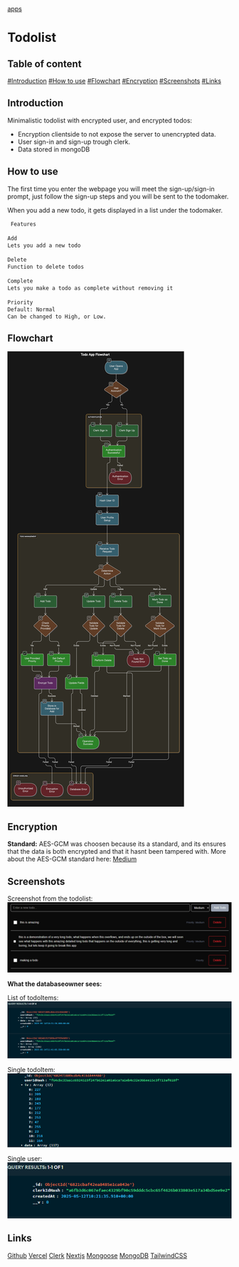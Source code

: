 [apps](apps)


# Todolist 


## Table of content

[#Introduction](#Introduction)
[#How to use](#How%20to%20use)
[#Flowchart](#Flowchart)
[#Encryption](#Encryption)
[#Screenshots](#Screenshots)
[#Links](#Links)






## Introduction

Minimalistic todolist with encrypted user, and encrypted todos:
- Encryption clientside to not expose the server to unencrypted data.
- User sign-in and sign-up trough clerk.
- Data stored in mongoDB



## How to use

The first time you enter the webpage you will meet the sign-up/sign-in prompt, just follow the sign-up steps and you will be sent to the todomaker.

When you add a new todo, it gets displayed in a list under the todomaker.

	 Features
	
	Add
	Lets you add a new todo
	
	Delete
	Function to delete todos
	
	Complete
	Lets you make a todo as complete without removing it
	
	Priority
	Default: Normal
	Can be changed to High, or Low.







## Flowchart
![diagram-export-12.5.2025-14_28_02](public/assets/diagram-export-12.5.2025-14_28_02.png)






## Encryption

**Standard:** AES-GCM was choosen because its a standard, and its ensures that the data is both encrypted and that it hasnt been tampered with.
More about the AES-GCM standard here: [Medium](https://medium.com/@kingsonejikeme_31625/api-encryption-in-next-js-keep-your-data-safe-efdf94c0eae9)


## Screenshots

Screenshot from the todolist:
![img 1](public/assets/img%201.png)




**What the databaseowner sees:**

List of todoItems:
![Skjermbilde 2025-05-14 143645](public/assets/Skjermbilde%202025-05-14%20143645.png)

Single todoItem:
![Skjermbilde 2025-05-14 143711](public/assets/Skjermbilde%202025-05-14%20143711.png)

Single user:
![Skjermbilde 2025-05-14 143811](public/assets/Skjermbilde%202025-05-14%20143811.png)








## Links

[Github](https://github.com/johannes-code/todolist)
[Vercel](https://todolist-five-jet.vercel.app/)
[Clerk](https://clerk.com/docs)
[Nextjs](https://nextjs.org/docs)
[Mongoose](https://mongoosejs.com/)
[MongoDB](https://www.mongodb.com/docs/atlas/)
[TailwindCSS](https://tailwindcss.com/docs/installation/using-vite)





